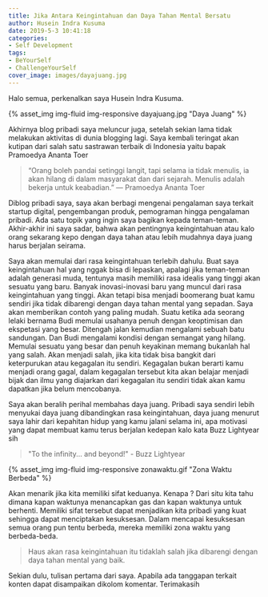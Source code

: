 ```yaml
---
title: Jika Antara Keingintahuan dan Daya Tahan Mental Bersatu
author: Husein Indra Kusuma
date: 2019-5-3 10:41:18
categories:
- Self Development
tags:
- BeYourSelf
- ChallengeYourSelf
cover_image: images/dayajuang.jpg
---
```

Halo semua, perkenalkan saya Husein Indra Kusuma.
<!-- more -->
{% asset_img img-fluid img-responsive dayajuang.jpg "Daya Juang"  %}

Akhirnya blog pribadi saya meluncur juga, setelah sekian lama tidak melakukan aktivitas di dunia blogging lagi. Saya kembali teringat akan kutipan dari salah satu sastrawan terbaik di Indonesia yaitu bapak Pramoedya Ananta Toer

>“Orang boleh pandai setinggi langit, tapi selama ia tidak menulis, ia akan hilang di dalam masyarakat dan dari sejarah. Menulis adalah bekerja untuk keabadian.” ― Pramoedya Ananta Toer

Diblog pribadi saya, saya akan berbagi mengenai pengalaman saya terkait startup digital, pengembangan produk, pemograman hingga pengalaman pribadi. Ada satu topik yang ingin saya bagikan kepada teman-teman. Akhir-akhir ini saya sadar, bahwa akan pentingnya keingintahuan atau kalo orang sekarang kepo dengan daya tahan atau lebih mudahnya daya juang harus berjalan seirama.

Saya akan memulai dari rasa keingintahuan terlebih dahulu. Buat saya keingintahuan hal yang nggak bisa di lepaskan, apalagi jika teman-teman adalah generasi muda, tentunya masih memiliki rasa idealis yang tinggi akan sesuatu yang baru. Banyak inovasi-inovasi baru yang muncul dari rasa keingintahuan yang tinggi. Akan tetapi bisa menjadi boomerang buat kamu sendiri jika tidak dibarengi dengan daya tahan mental yang sepadan. Saya akan memberikan contoh yang paling mudah. Suatu ketika ada seorang lelaki bernama Budi memulai usahanya penuh dengan keoptimisan dan ekspetasi yang besar. Ditengah jalan kemudian mengalami sebuah batu sandungan. Dan Budi mengalami kondisi dengan semangat yang hilang. Memulai sesuatu yang besar dan penuh keyakinan memang bukanlah hal yang salah. Akan menjadi salah, jika kita tidak bisa bangkit dari keterpurukan atau kegagalan itu sendiri. Kegagalan bukan berarti kamu menjadi orang gagal, dalam kegagalan tersebut kita akan belajar menjadi bijak dan ilmu yang diajarkan dari kegagalan itu sendiri tidak akan kamu dapatkan jika belum mencobanya.

Saya akan beralih perihal membahas daya juang. Pribadi saya sendiri lebih menyukai daya juang dibandingkan rasa keingintahuan, daya juang menurut saya lahir dari kepahitan hidup yang kamu jalani selama ini, apa motivasi yang dapat membuat kamu terus berjalan kedepan kalo kata Buzz Lightyear sih

>"To the infinity... and beyond!" - Buzz Lightyear

{% asset_img img-fluid img-responsive zonawaktu.gif "Zona Waktu Berbeda"  %}

Akan menarik jika kita memiliki sifat keduanya. Kenapa ? Dari situ kita tahu dimana kapan waktunya menancapkan gas dan kapan  waktunya untuk berhenti. Memiliki sifat tersebut dapat menjadikan kita pribadi yang kuat sehingga dapat menciptakan kesuksesan. Dalam mencapai kesuksesan semua orang pun tentu berbeda, mereka memiliki zona waktu yang berbeda-beda.

> Haus akan rasa keingintahuan itu tidaklah salah jika dibarengi dengan daya tahan mental yang baik.

Sekian dulu, tulisan pertama dari saya. Apabila ada tanggapan terkait konten dapat disampaikan dikolom komentar. Terimakasih

